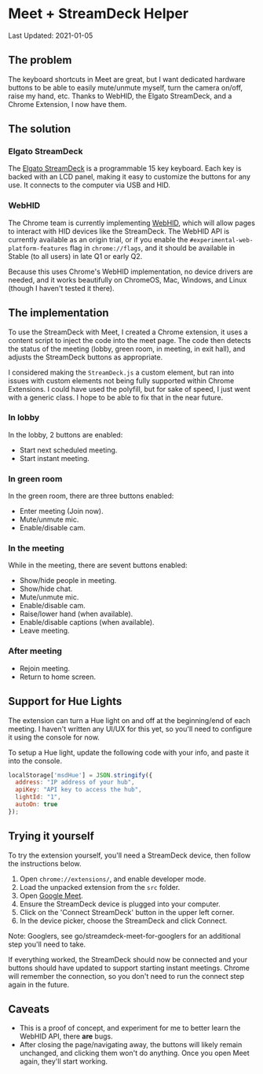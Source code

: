 # Meet + StreamDeck Helper

Last Updated: 2021-01-05

## The problem

The keyboard shortcuts in Meet are great, but I want dedicated hardware buttons
to be able to easily mute/unmute myself, turn the camera on/off, raise my hand,
etc. Thanks to WebHID, the Elgato StreamDeck, and a Chrome Extension, I now
have them.

## The solution

### Elgato StreamDeck

The [Elgato StreamDeck](https://www.elgato.com/en/gaming/stream-deck) is a
programmable 15 key keyboard. Each key is backed with an LCD panel, making it
easy to customize the buttons for any use. It connects to the computer via
USB and HID.

### WebHID

The Chrome team is currently implementing [WebHID](https://web.dev/hid/), which
will allow pages to interact with HID devices like the StreamDeck. The WebHID
API is currently available as an origin trial, or if you enable the
`#experimental-web-platform-features` flag in `chrome://flags`, and it should
be available in Stable (to all users) in late Q1 or early Q2.

Because this uses Chrome's WebHID implementation, no device drivers are needed,
and it works beautifully on ChromeOS, Mac, Windows, and Linux (though I haven't
tested it there).

## The implementation

To use the StreamDeck with Meet, I created a Chrome extension, it uses a content
script to inject the code into the meet page. The code then detects the status
of the meeting (lobby, green room, in meeting, in exit hall), and adjusts the
StreamDeck buttons as appropriate.

I considered making the `StreamDeck.js` a custom element, but ran into issues
with custom elements not being fully supported within Chrome Extensions. I
could have used the polyfill, but for sake of speed, I just went with a generic
class. I hope to be able to fix that in the near future.

### In lobby

In the lobby, 2 buttons are enabled:

* Start next scheduled meeting.
* Start instant meeting.

### In green room

In the green room, there are three buttons enabled:

* Enter meeting (Join now).
* Mute/unmute mic.
* Enable/disable cam.

### In the meeting

While in the meeting, there are sevent buttons enabled:

* Show/hide people in meeting.
* Show/hide chat.
* Mute/unmute mic.
* Enable/disable cam.
* Raise/lower hand (when available).
* Enable/disable captions (when available).
* Leave meeting.

### After meeting

* Rejoin meeting.
* Return to home screen.

## Support for Hue Lights

The extension can turn a Hue light on and off at the beginning/end of each
meeting. I haven't written any UI/UX for this yet, so you'll need to configure
it using the console for now.

To setup a Hue light, update the following code with your info, and paste
it into the console.

```js
localStorage['msdHue'] = JSON.stringify({
  address: "IP address of your hub",
  apiKey: "API key to access the hub",
  lightId: "1",
  autoOn: true
});
```

## Trying it yourself

To try the extension yourself, you'll need a StreamDeck device, then follow
the instructions below.

1. Open `chrome://extensions/`, and enable developer mode.
1. Load the unpacked extension from the `src` folder.
1. Open [Google Meet](https://meet.google.com).
1. Ensure the StreamDeck device is plugged into your computer.
1. Click on the 'Connect StreamDeck' button in the upper left corner.
1. In the device picker, choose the StreamDeck and click Connect.

Note: Googlers, see go/streamdeck-meet-for-googlers for an additional step
you'll need to take.

If everything worked, the StreamDeck should now be connected and your buttons
should have updated to support starting instant meetings. Chrome will remember
the connection, so you don't need to run the connect step again in the future.

## Caveats

* This is a proof of concept, and experiment for me to better learn the WebHID
  API, there **are** bugs.
* After closing the page/navigating away, the buttons will likely remain
  unchanged, and clicking them won't do anything. Once you open Meet again,
  they'll start working.
